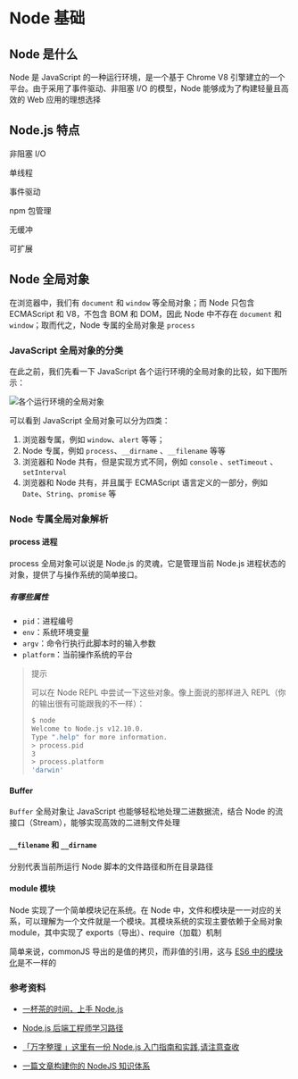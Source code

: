 # Node 基础

## Node 是什么

Node 是 JavaScript 的一种运行环境，是一个基于 Chrome V8 引擎建立的一个平台。由于采用了事件驱动、非阻塞 I/O 的模型，Node 能够成为了构建轻量且高效的 Web 应用的理想选择

## Node.js 特点

非阻塞 I/O

单线程

事件驱动

npm 包管理

无缓冲

可扩展

## Node 全局对象

在浏览器中，我们有 `document` 和 `window` 等全局对象；而 Node 只包含 ECMAScript 和 V8，不包含 BOM 和 DOM，因此 Node 中不存在 `document` 和 `window`；取而代之，Node 专属的全局对象是 `process`

### JavaScript 全局对象的分类

在此之前，我们先看一下 JavaScript 各个运行环境的全局对象的比较，如下图所示：

![各个运行环境的全局对象](https://i.loli.net/2021/08/22/HfksCreUZlO37Kx.png)

可以看到 JavaScript 全局对象可以分为四类：

1. 浏览器专属，例如 `window`、`alert` 等等；
2. Node 专属，例如 `process`、`__dirname` 、`__filename` 等等
3. 浏览器和 Node 共有，但是实现方式不同，例如 `console` 、`setTimeout` 、`setInterval`
4. 浏览器和 Node 共有，并且属于 ECMAScript 语言定义的一部分，例如 `Date`、`String`、`promise` 等

### Node 专属全局对象解析

#### process 进程

process 全局对象可以说是 Node.js 的灵魂，它是管理当前 Node.js 进程状态的对象，提供了与操作系统的简单接口。

##### 有哪些属性

-   `pid`：进程编号
-   `env`：系统环境变量
-   `argv`：命令行执行此脚本时的输入参数
-   `platform`：当前操作系统的平台

> 提示
>
> 可以在 Node REPL 中尝试一下这些对象。像上面说的那样进入 REPL（你的输出很有可能跟我的不一样）：
>
> ```bash
> $ node
> Welcome to Node.js v12.10.0.
> Type ".help" for more information.
> > process.pid
> 3
> > process.platform
> 'darwin'
> ```

#### Buffer

`Buffer` 全局对象让 JavaScript 也能够轻松地处理二进数据流，结合 Node 的流接口（Stream），能够实现高效的二进制文件处理

#### `__filename` 和 `__dirname`

分别代表当前所运行 Node 脚本的文件路径和所在目录路径

#### module 模块

Node 实现了一个简单模块记在系统。在 Node 中，文件和模块是一一对应的关系，可以理解为一个文件就是一个模块。其模块系统的实现主要依赖于全局对象 module，其中实现了 exports（导出）、require（加载）机制

简单来说，commonJS 导出的是值的拷贝，而非值的引用，这与 [ES6 中的模块化](../ES6/模块化历程.md)是不一样的

### 参考资料

- [一杯茶的时间，上手 Node.js](https://segmentfault.com/a/1190000021987355)

- [Node.js 后端工程师学习路径](https://github.com/tuture-dev/nodejs-roadmap)

- [「万字整理 」这里有一份 Node.js 入门指南和实践,请注意查收](https://juejin.cn/post/6844904029219192839)

- [一篇文章构建你的 NodeJS 知识体系](https://mp.weixin.qq.com/s/wezc-VpKOXilEnsHvSuU9g)
